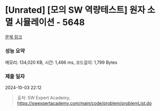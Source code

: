 # [Unrated] [모의 SW 역량테스트] 원자 소멸 시뮬레이션 - 5648 

[문제 링크](https://swexpertacademy.com/main/code/problem/problemDetail.do?contestProbId=AWXRFInKex8DFAUo) 

### 성능 요약

메모리: 134,020 KB, 시간: 1,466 ms, 코드길이: 1,799 Bytes

### 제출 일자

2024-10-03 22:12



> 출처: SW Expert Academy, https://swexpertacademy.com/main/code/problem/problemList.do